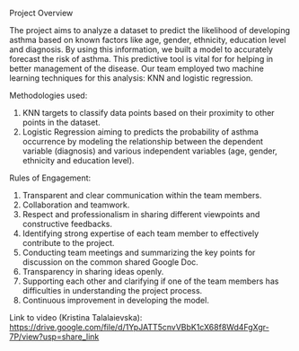 Project Overview

The project aims to analyze a dataset to predict the likelihood of developing asthma based on known factors like age, gender, ethnicity, education level and diagnosis. By using this information, we built a model to accurately forecast the risk of asthma. This predictive tool is vital for for  helping in  better management of the disease. Our team  employed two machine learning techniques for this analysis: KNN and logistic regression.

Methodologies used:
1. KNN targets  to classify data points based on their proximity to other points in the dataset.
2. Logistic Regression aiming  to predicts the probability of asthma occurrence by modeling the relationship between the dependent variable (diagnosis)  and various independent variables (age, gender, ethnicity and education level).

Rules of Engagement:
1. Transparent and clear communication within the team members.
2. Collaboration and teamwork.
3. Respect and professionalism in sharing different viewpoints and constructive feedbacks.
4. Identifying strong expertise of each team member to effectively contribute to the project.
5. Conducting team meetings and summarizing the key points for discussion on the common shared Google Doc.
6. Transparency in sharing ideas openly.
7. Supporting each other and clarifying if one of the team members has difficulties in understanding the project process.
8. Continuous improvement in developing the model.

  
Link to video (Kristina Talalaievska): https://drive.google.com/file/d/1YpJATT5cnvVBbK1cX68f8Wd4FgXgr-7P/view?usp=share_link
